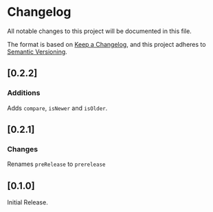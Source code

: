 # Changelog

All notable changes to this project will be documented in this file.

The format is based on [Keep a Changelog](https://keepachangelog.com/en/1.0.0/),
and this project adheres to [Semantic Versioning](https://semver.org/spec/v2.0.0.html).

## [0.2.2]

### Additions

Adds `compare`, `isNewer` and `isOlder`.

## [0.2.1]

### Changes

Renames `preRelease` to `prerelease`

## [0.1.0]

Initial Release.
